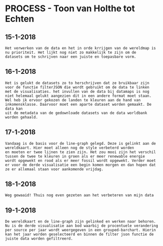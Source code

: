 # PROCESS - Toon van Holthe tot Echten

## 15-1-2018

    Het verwerken van de data en het in orde krrijgen van de wereldmap is nu prioriteit. Het lijkt nog niet zo makkelijk te zijn om de
    datasets om te schrijven naar een juiste en toepasbare vorm.

## 16-1-2018

    Het is gelukt de datasets zo to herschrijven dat ze bruikbaar zijn voor de functie filterJSON die wordt gebruikt om de data te linken
    met de visualisaties. het invullen van de data bij datamaps is nog niet helemaal gelukt aangezien dit in een andere format moet staan.
    Wel heb ik ervoor gekozen de landen te kleuren aan de hand van inkomensklasse. Daarvoor moet een aparte dataset worden gemaakt. De data kan
    uit de metadata van de gedownloade datasets van de data worldbank worden gehaald.

## 17-1-2018

    Vandaag is de basis voor de line-graph gelegd. Deze is gelinkt aan de wereldkaart. Hier moet alleen nog de style verbeterd worden
    en moeten er twee lijnen te zien zijn. Het zou mooi zijn het verschil tussen de twee te kleuren in groen als er meer renewable energie
    wordt opgewekt en rood als er meer fossil wordt opgewekt. Verder moet er voor de derde visualisatie een begin komen morgen en dan hopen dat
    ze er allemaal staan voor aankomende vrijdag.

## 18-1-2018

    Weg gewaaid! Thuis nog even gezeten aan het verbeteren van mijn data

## 19-1-2018

    De wereldkaart en de line-graph zijn gelinked en werken naar behoren. Nu is de derde visualisatie aan bod waarbij de procentuele verandering
    per source per jaar wordt weergegeven in een grouped-barchart. Hierin kan het jaar worden geselecteerd en binnen de filter json functie de juiste data worden gefiltreerd.
